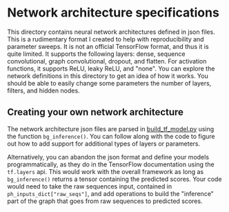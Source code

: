 # Network architecture specifications

This directory contains neural network architectures defined in json files.
This is a rudimentary format I created to help with reproducibility and parameter sweeps. It is not an official TensorFlow format, and thus it is quite limited. It supports the following layers: dense, sequence convolutional, graph convolutional, dropout, and flatten. For activation functions, it supports ReLU, leaky ReLU, and "none". You can explore the network definitions in this directory to get an idea of how it works. You should be able to easily change some parameters the number of layers, filters, and hidden nodes.

## Creating your own network architecture
The network architecture json files are parsed in [build_tf_model.py](../code/build_tf_model.py) using the function `bg_inference()`. You can follow along with the code to figure out how to add support for additional types of layers or parameters. 

Alternatively, you can abandon the json format and define your models programmatically, as they do in the TensorFlow documentation using the `tf.layers` api. This would work with the overall framework as long as `bg_inference()` returns a tensor containing the predicted scores. Your code would need to take the raw sequences input, contained in `ph_inputs_dict["raw_seqs"]`, and add operations to build the "inference" part of the graph that goes from raw sequences to predicted scores. 